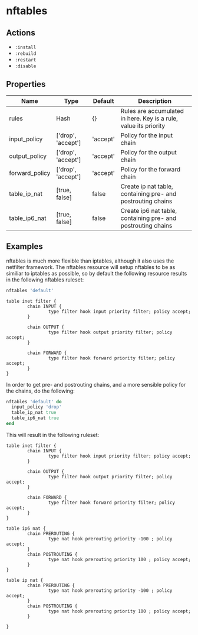 # nftables

## Actions

- `:install`
- `:rebuild`
- `:restart`
- `:disable`

## Properties

| Name           | Type               | Default  | Description                                                      |
| -------------- | ------------------ | -------- | ---------------------------------------------------------------- |
| rules          | Hash               | {}       | Rules are accumulated in here. Key is a rule, value its priority |
| input_policy   | ['drop', 'accept'] | 'accept' | Policy for the input chain                                       |
| output_policy  | ['drop', 'accept'] | 'accept' | Policy for the output chain                                      |
| forward_policy | ['drop', 'accept'] | 'accept' | Policy for the forward chain                                     |
| table_ip_nat   | [true, false]      | false    | Create ip nat table, containing pre- and postrouting chains      |
| table_ip6_nat  | [true, false]      | false    | Create ip6 nat table, containing pre- and postrouting chains     |

## Examples

nftables is much more flexible than iptables, although it also uses the netfilter framework.
The nftables resource will setup nftables to be as similiar to iptables as possible, so by default
the following resource results in the following nftables ruleset:

```ruby
nftables 'default'
```

```nftables
table inet filter {
        chain INPUT {
                type filter hook input priority filter; policy accept;
        }

        chain OUTPUT {
                type filter hook output priority filter; policy accept;
        }

        chain FORWARD {
                type filter hook forward priority filter; policy accept;
        }
}
```

In order to get pre- and postrouting chains, and a more sensible policy for the chains, do the following:

```ruby
nftables 'default' do
  input_policy 'drop'
  table_ip_nat true
  table_ip6_nat true
end
```

This will result in the following ruleset:

```nftables
table inet filter {
        chain INPUT {
                type filter hook input priority filter; policy accept;
        }

        chain OUTPUT {
                type filter hook output priority filter; policy accept;
        }

        chain FORWARD {
                type filter hook forward priority filter; policy accept;
        }
}

table ip6 nat {
        chain PREROUTING {
                type nat hook prerouting priority -100 ; policy accept;
        }
        chain POSTROUTING {
                type nat hook prerouting priority 100 ; policy accept;
        }
}

table ip nat {
        chain PREROUTING {
                type nat hook prerouting priority -100 ; policy accept;
        }
        chain POSTROUTING {
                type nat hook prerouting priority 100 ; policy accept;
        }

}
```
